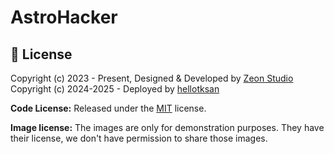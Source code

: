 # AstroHacker

## 📝 License

Copyright (c) 2023 - Present, Designed & Developed by [Zeon Studio](https://zeon.studio/)
Copyright (c) 2024-2025 - Deployed by [hellotksan](https://github.com/hellotksan)

**Code License:** Released under the [MIT](https://github.comzeon-studio/astroplate/blob/main/LICENSE) license.

**Image license:** The images are only for demonstration purposes. They have their license, we don't have permission to share those images.
